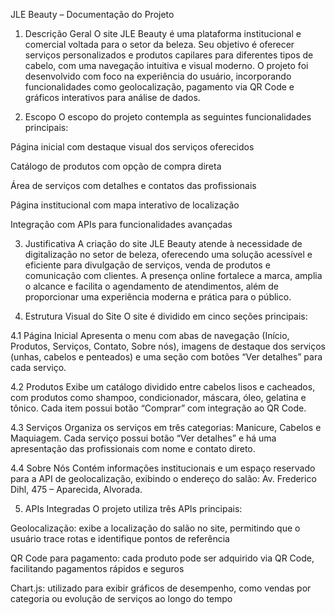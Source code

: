 JLE Beauty – Documentação do Projeto
1. Descrição Geral
O site JLE Beauty é uma plataforma institucional e comercial voltada para o setor da beleza. Seu objetivo é oferecer serviços personalizados e produtos capilares para diferentes tipos de cabelo, com uma navegação intuitiva e visual moderno. O projeto foi desenvolvido com foco na experiência do usuário, incorporando funcionalidades como geolocalização, pagamento via QR Code e gráficos interativos para análise de dados.

2. Escopo
O escopo do projeto contempla as seguintes funcionalidades principais:

Página inicial com destaque visual dos serviços oferecidos

Catálogo de produtos com opção de compra direta

Área de serviços com detalhes e contatos das profissionais

Página institucional com mapa interativo de localização

Integração com APIs para funcionalidades avançadas

3. Justificativa
A criação do site JLE Beauty atende à necessidade de digitalização no setor de beleza, oferecendo uma solução acessível e eficiente para divulgação de serviços, venda de produtos e comunicação com clientes. A presença online fortalece a marca, amplia o alcance e facilita o agendamento de atendimentos, além de proporcionar uma experiência moderna e prática para o público.

4. Estrutura Visual do Site
O site é dividido em cinco seções principais:

4.1 Página Inicial Apresenta o menu com abas de navegação (Início, Produtos, Serviços, Contato, Sobre nós), imagens de destaque dos serviços (unhas, cabelos e penteados) e uma seção com botões “Ver detalhes” para cada serviço.

4.2 Produtos Exibe um catálogo dividido entre cabelos lisos e cacheados, com produtos como shampoo, condicionador, máscara, óleo, gelatina e tônico. Cada item possui botão “Comprar” com integração ao QR Code.

4.3 Serviços Organiza os serviços em três categorias: Manicure, Cabelos e Maquiagem. Cada serviço possui botão “Ver detalhes” e há uma apresentação das profissionais com nome e contato direto.

4.4 Sobre Nós Contém informações institucionais e um espaço reservado para a API de geolocalização, exibindo o endereço do salão: Av. Frederico Dihl, 475 – Aparecida, Alvorada.

5. APIs Integradas
O projeto utiliza três APIs principais:

Geolocalização: exibe a localização do salão no site, permitindo que o usuário trace rotas e identifique pontos de referência

QR Code para pagamento: cada produto pode ser adquirido via QR Code, facilitando pagamentos rápidos e seguros

Chart.js: utilizado para exibir gráficos de desempenho, como vendas por categoria ou evolução de serviços ao longo do tempo
